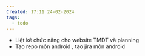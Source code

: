 ```yaml
---
Created: 17:11 24-02-2024
tags:
  - todo
---
```


- Liệt kê chức năng cho website TMDT và planning
- Tạo repo môn android , tạo jira môn android 